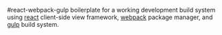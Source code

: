 #react-webpack-gulp
boilerplate for a working development build system using [react][] client-side view framework, [webpack][] package manager, and [gulp][] build system.

[react]: http://facebook.github.io/react/
[webpack]: http://webpack.github.io/
[gulp]: http://gulpjs.com/